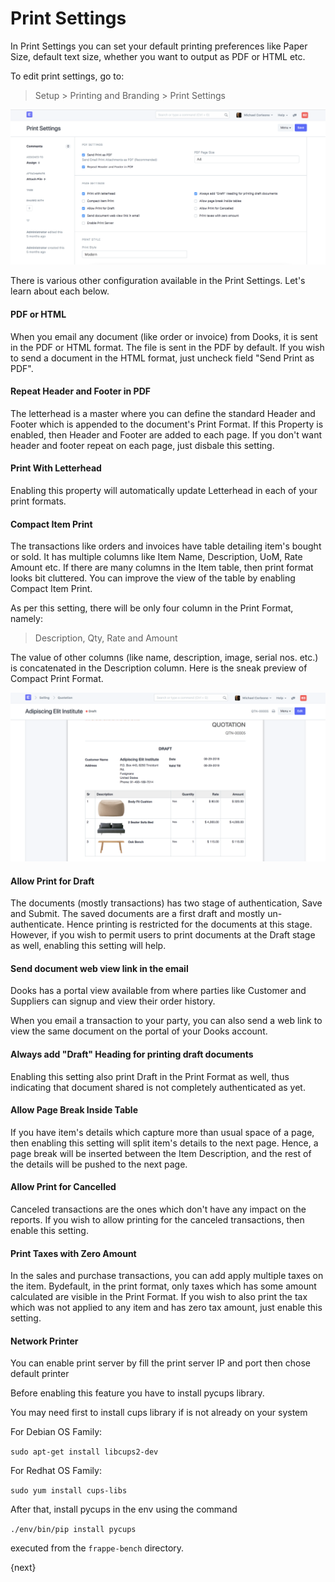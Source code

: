# Print Settings

In Print Settings you can set your default printing preferences like Paper Size, default text size, whether you want to output as PDF or HTML etc.

To edit print settings, go to:

> Setup > Printing and Branding > Print Settings

<img class="screenshot" alt="Print Settings" src="../assets/print/print-settings.png">

There is various other configuration available in the Print Settings. Let's learn about each below.

#### PDF or HTML

When you email any document (like order or invoice) from Dooks, it is sent in the PDF or HTML format. The file is sent in the PDF by default. If you wish to send a document in the HTML format, just uncheck field "Send Print as PDF".

#### Repeat Header and Footer in PDF

The letterhead is a master where you can define the standard Header and Footer which is appended to the document's Print Format. If this Property is enabled, then Header and Footer are added to each page. If you don't want header and footer repeat on each page, just disbale this setting.

#### Print With Letterhead

Enabling this property will automatically update Letterhead in each of your print formats.

#### Compact Item Print

The transactions like orders and invoices have table detailing item's bought or sold. It has multiple columns like Item Name, Description, UoM, Rate Amount etc. If there are many columns in the Item table, then print format looks bit cluttered. You can improve the view of the table by enabling Compact Item Print. 

As per this setting, there will be only four column in the Print Format, namely:

> Description, Qty, Rate and Amount

The value of other columns (like name, description, image, serial nos. etc.) is concatenated in the Description column. Here is the sneak preview of Compact Print Format.

<img class="screenshot" alt="Compact Print Format Settings" src="../assets/print/compact-print.png">

#### Allow Print for Draft

The documents (mostly transactions) has two stage of authentication, Save and Submit. The saved documents are a first draft and mostly un-authenticate. Hence printing is restricted for the documents at this stage. However, if you wish to permit users to print documents at the Draft stage as well, enabling this setting will help.

#### Send document web view link in the email

Dooks has a portal view available from where parties like Customer and Suppliers can signup and view their order history.

When you email a transaction to your party, you can also send a web link to view the same document on the portal of your Dooks account.

#### Always add "Draft" Heading for printing draft documents

Enabling this setting also print Draft in the Print Format as well, thus indicating that document shared is not completely authenticated as yet.

#### Allow Page Break Inside Table

If you have item's details which capture more than usual space of a page, then enabling this setting will split item's details to the next page. Hence, a page break will be inserted between the Item Description, and the rest of the details will be pushed to the next page.

#### Allow Print for Cancelled

Canceled transactions are the ones which don't have any impact on the reports. If you wish to allow printing for the canceled transactions, then enable this setting.

#### Print Taxes with Zero Amount

In the sales and purchase transactions, you can add apply multiple taxes on the item. Bydefault, in the print format, only taxes which has some amount calculated are visible in the Print Format. If you wish to also print the tax which was not applied to any item and has zero tax amount, just enable this setting.

#### Network Printer

You can enable print server by fill the print server IP and port then chose default printer

Before enabling this feature you have to install pycups library.

You may need first to install cups library if is not already on your system

For Debian OS Family:

`sudo apt-get install libcups2-dev`

For Redhat OS Family:

`sudo yum install cups-libs`

After that, install pycups in the env using the command

`./env/bin/pip install pycups`

executed from the `frappe-bench` directory.

{next}
